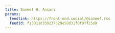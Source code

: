 ```yaml
---
title: Saneef H. Ansari
params:
  feedlink: https://front-end.social/@saneef.rss
  feedid: f13811d339237529e58d31f0f97f25d8
---
```

